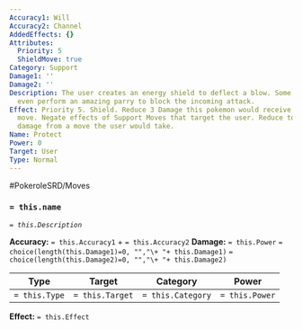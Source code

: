 ```yaml
---
Accuracy1: Will
Accuracy2: Channel
AddedEffects: {}
Attributes:
  Priority: 5
  ShieldMove: true
Category: Support
Damage1: ''
Damage2: ''
Description: The user creates an energy shield to deflect a blow. Some Pokemon may
  even perform an amazing parry to block the incoming attack.
Effect: Priority 5. Shield. Reduce 3 Damage this pokemon would receive from a damaging
  move. Negate effects of Support Moves that target the user. Reduce to zero the set
  damage from a move the user would take.
Name: Protect
Power: 0
Target: User
Type: Normal
---
```


#PokeroleSRD/Moves

### `= this.name` 
*`= this.Description`*

**Accuracy:** `= this.Accuracy1` + `= this.Accuracy2`
**Damage:** `= this.Power` `= choice(length(this.Damage1)=0, "","\+ "+ this.Damage1)` `= choice(length(this.Damage2)=0, "","\+ "+ this.Damage2)`

| Type          | Target          | Category          | Power          |
| ------------- | --------------- | ----------------  | -------------- |
| `= this.Type` | `= this.Target` | `= this.Category` | `= this.Power` | 

**Effect:** `= this.Effect`
